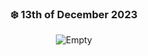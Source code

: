 <div align="center"> 

### ❄️ 13th of December 2023

![Empty](https://64.media.tumblr.com/2b61e959d9bbef5f16c52f14f55bfd1a/82753f518358b2cc-e2/s640x960/252f257ffc998429d1e678e6ad4c0459d72c698a.gif)
</div>
